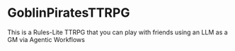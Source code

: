 # GoblinPiratesTTRPG
This is a Rules-Lite TTRPG that you can play with friends using an LLM as a GM via Agentic Workflows
